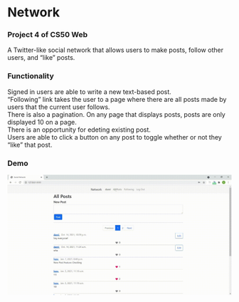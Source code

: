 # Network
### Project 4 of CS50 Web
A Twitter-like social network that allows users to make posts, follow other users, and “like” posts.

### Functionality
Signed in users are able to write a new text-based post.  
“Following” link takes the user to a page where there are all posts made by users that the current user follows.  
There is also a pagination. On any page that displays posts, posts are only displayed 10 on a page.  
There is an opportunity for edeting existing post.  
Users are able to click a button on any post to toggle whether or not they “like” that post.  

### Demo 
![App Promo Gif](Network.gif)
